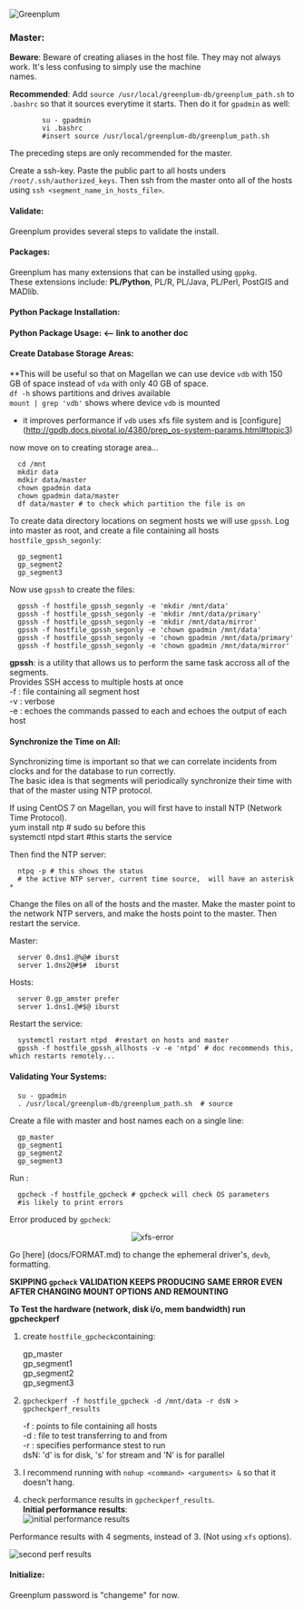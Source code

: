 ![Greenplum](https://github.com/syuja/GreenPlumSetup/blob/master/img/greenplum-logo.png)  

### Master:  

**Beware**: Beware of creating aliases in the host file. They may not always work. It's less confusing to simply use the machine  
names.

**Recommended**: Add `source /usr/local/greenplum-db/greenplum_path.sh` to `.bashrc` so that it sources everytime it starts. Then do it for `gpadmin` as well:  

            su - gpadmin  
            vi .bashrc  
            #insert source /usr/local/greenplum-db/greenplum_path.sh  
            

The preceding steps are only recommended for the master.   

Create a ssh-key. Paste the public part to all hosts unders `/root/.ssh/authorized_keys`. Then ssh from the master onto all 
of the hosts using `ssh <segment_name_in_hosts_file>`.  

#### Validate:  
Greenplum provides several steps to validate the install.  

#### Packages:  
Greenplum has many extensions that can be installed using `gppkg`.  
These extensions include: **PL/Python**, PL/R, PL/Java, PL/Perl, PostGIS and MADlib.  

#### Python Package Installation:  

#### Python Package Usage:  <-- link to another doc


#### Create Database Storage Areas:  
**This will be useful so that on Magellan we can use device `vdb` with 150 GB of space instead of `vda` with only 40 GB of space.  
`df -h` shows partitions and drives available  
`mount | grep 'vdb'` shows where device `vdb` is mounted  
- it improves performance if `vdb` uses xfs file system and is [configure] (http://gpdb.docs.pivotal.io/4380/prep_os-system-params.html#topic3)   

now move on to creating storage area...  

      cd /mnt  
      mkdir data  
      mdkir data/master  
      chown gpadmin data
      chown gpadmin data/master
      df data/master # to check which partition the file is on   
       
  
  
To create data directory locations on segment hosts we will use `gpssh`. Log into master as root, and create a file containing all
 hosts `hostfile_gpssh_segonly`:  
  
      gp_segment1    
      gp_segment2  
      gp_segment3  

Now use `gpssh` to create the files:   

      gpssh -f hostfile_gpssh_segonly -e 'mkdir /mnt/data'  
      gpssh -f hostfile_gpssh_segonly -e 'mkdir /mnt/data/primary'
      gpssh -f hostfile_gpssh_segonly -e 'mkdir /mnt/data/mirror'  
      gpssh -f hostfile_gpssh_segonly -e 'chown gpadmin /mnt/data'  
      gpssh -f hostfile_gpssh_segonly -e 'chown gpadmin /mnt/data/primary'  
      gpssh -f hostfile_gpssh_segonly -e 'chown gpadmin /mnt/data/mirror'   

**gpssh**: is a utility that allows us to perform the same task accross all of the segments.    
      Provides SSH access to multiple hosts at once  
      -f : file containing all segment host  
      -v : verbose  
      -e : echoes the commands passed to each and echoes the output of each host  


#### Synchronize the Time on All:  
Synchronizing time is important so that we can correlate incidents from clocks and for the database to run correctly.  
The basic idea is that segments will periodically synchronize their time with that of the master using NTP protocol.  

If using CentOS 7 on Magellan, you will first have to install NTP (Network Time Protocol).   
      yum install ntp # sudo su before this  
       systemctl ntpd start #this starts the service

Then find the NTP server:  

      ntpq -p # this shows the status    
      # the active NTP server, current time source,  will have an asterisk *   

Change the files on all of the hosts and the master. Make the master point to the network NTP servers, and make the hosts point 
to the master. Then restart the service.  

Master:   

      server 0.dns1.@%@# iburst  
      server 1.dns2@#$#  iburst  

Hosts:   

      server 0.gp_amster prefer  
      server 1.dns1.@#$@ iburst  


Restart the service:  

      systemctl restart ntpd  #restart on hosts and master
      gpssh -f hostfile_gpssh_allhosts -v -e 'ntpd' # doc recommends this, which restarts remotely...  



#### Validating Your Systems: 

      su - gpadmin  
      . /usr/local/greenplum-db/greenplum_path.sh  # source  
      
Create a file with master and host names each on a single line:  

      gp_master  
      gp_segment1  
      gp_segment2  
      gp_segment3  

Run :  

      gpcheck -f hostfile_gpcheck # gpcheck will check OS parameters  
      #is likely to print errors   

Error produced by `gpcheck`:  
      <p align="center"> ![xfs-error](https://github.com/syuja/GreenPlumSetup/blob/master/img/xfs_error.png)  </p>  
        

Go [here] (docs/FORMAT.md) to change the ephemeral driver's, `devb`, formatting.   

**SKIPPING `gpcheck` VALIDATION KEEPS PRODUCING SAME ERROR EVEN AFTER CHANGING MOUNT OPTIONS AND REMOUNTING**  

**To Test the hardware (network, disk i/o, mem bandwidth) run gpcheckperf**   
 1. create `hostfile_gpcheck`containing:   


      gp_master  
      gp_segment1  
      gp_segment2  
      gp_segment3  
         
  

 2. `gpcheckperf -f hostfile_gpcheck -d /mnt/data -r dsN > gpcheckperf_results`  


      -f : points to file containing all hosts   
      -d : file to test transferring to and from   
      -r : specifies performance stest to run   
             dsN:     'd' is for disk, 's' for stream and 'N' is for parallel    

  
 3. I recommend running with `nohup <command> <arguments> &` so that it doesn't hang.  
 4. check performance results in `gpcheckperf_results`.    
 **Initial performance results**:  
  ![initial performance results](https://github.com/syuja/GreenPlumSetup/blob/master/img/gpcheck_performance.png)

Performance results with 4 segments, instead of 3. (Not using `xfs` options).  

![second perf results](https://github.com/syuja/GreenPlumSetup/blob/master/img/gpcheckperf_4segments.png)

#### Initialize:    
Greenplum password is "changeme" for now.  








